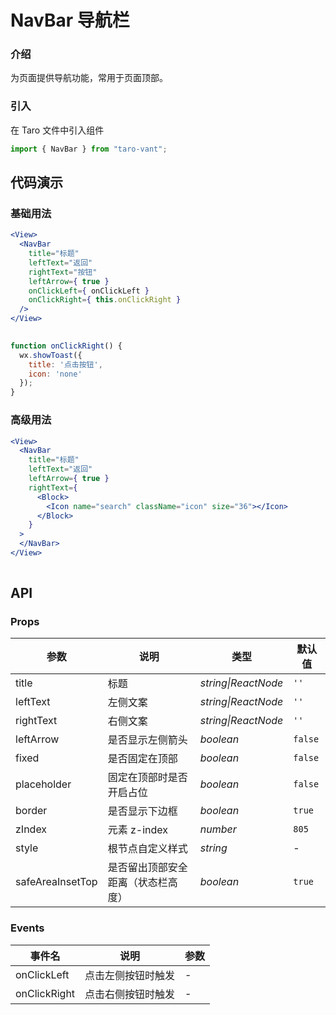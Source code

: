 # NavBar 导航栏

### 介绍

为页面提供导航功能，常用于页面顶部。

### 引入

在 Taro 文件中引入组件

```js
import { NavBar } from "taro-vant"; 
```

## 代码演示

### 基础用法

```jsx
<View>
  <NavBar
    title="标题"
    leftText="返回"
    rightText="按钮"
    leftArrow={ true }
    onClickLeft={ onClickLeft }
    onClickRight={ this.onClickRight }
  />
</View>
 
```

```js
function onClickRight() {
  wx.showToast({
    title: '点击按钮',
    icon: 'none'
  });
} 
```

### 高级用法

```jsx
<View>
  <NavBar
    title="标题"
    leftText="返回"
    leftArrow={ true }
    rightText={
      <Block>
        <Icon name="search" className="icon" size="36"></Icon>
      </Block>
    }
  >
  </NavBar>
</View>
 
```

## API

### Props

|  参数  | 说明 | 类型 | 默认值 |
| --- | --- | --- | --- |
|  title  | 标题 | _string\|ReactNode_ | `''` |
|  leftText  | 左侧文案 | _string\|ReactNode_ | `''` |
|  rightText  | 右侧文案 | _string\|ReactNode_ | `''` |
|  leftArrow  | 是否显示左侧箭头 | _boolean_ | `false` |
|  fixed  | 是否固定在顶部 | _boolean_ | `false` |
|  placeholder  | 固定在顶部时是否开启占位 | _boolean_ | `false` |
|  border  | 是否显示下边框 | _boolean_ | `true` |
|  zIndex  | 元素 z-index | _number_ | `805` |
|  style  | 根节点自定义样式 | _string_ | - |
|  safeAreaInsetTop  | 是否留出顶部安全距离（状态栏高度） | _boolean_ | `true` |


### Events

|  事件名            | 说明               | 参数 |
| ---------------- | ------------------ | ---- |
|  onClickLeft   | 点击左侧按钮时触发 | -    |
|  onClickRight  | 点击右侧按钮时触发 | -    |
